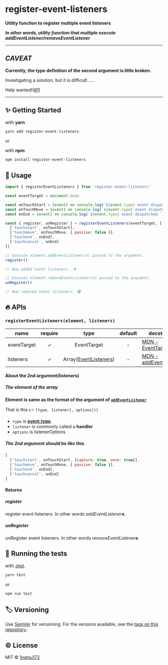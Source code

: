 # register-event-listeners

**Utility function to register multiple event listeners**

_**In other words, utility function that multiple execute addEventListener/removeEventListener**_

---

## _CAVEAT_

**Currently, the type definition of the second argument is little broken.**

Investigating a solution, but it is difficult……

Help wanted!([#1](https://github.com/1natsu172/register-event-listeners/issues/1))

---

## ✨ Getting Started

with **yarn**

```bash
yarn add register-event-listeners
```

or

with **npm**

```bash
npm install register-event-listeners
```

## 💁 Usage

```javascript
import { registerEventListeners } from 'register-event-listeners'

const eventTarget = document.body

const onTouchStart = (event) => console.log(`${event.type} event dispatched.`)
const onTouchMove = (event) => console.log(`${event.type} event dispatched.`)
const onEnd = (event) => console.log(`${event.type} event dispatched.`)

const { register, unRegister } = registerEventListeners(eventTarget, [
  ['touchstart', onTouchStart],
  ['touchmove', onTouchMove, { passive: false }],
  ['touchend', onEnd],
  ['touchcancel', onEnd]
])

// Execute element.addEventListener(s) passed to the argument.
register()

// Now added event listeners. 🔈

// Execute element.removeEventListener(s) passed to the argument.
unRegister()

// Now removed event listeners. 🔇
```

## 🔥 APIs

### `registerEventListeners(element, listeners)`

| name        | require |                                                   type                                                    | default | decstiption                                                                                             |
| ----------- | :-----: | :-------------------------------------------------------------------------------------------------------: | :-----: | ------------------------------------------------------------------------------------------------------- |
| eventTarget |    ✓    |                                                EventTarget                                                |    -    | [MDN - EventTarget](https://developer.mozilla.org/en-US/docs/Web/API/EventTarget)                       |
| listeners   |    ✓    | Array([EventListeners](https://1natsu172.github.io/register-event-listeners/globals.html#eventlisteners)) |    -    | [MDN - addEventListener](https://developer.mozilla.org/en-US/docs/Web/API/EventTarget/addEventListener) |

#### About the 2nd argument(listeners)


##### The element of the array

**Element is same as the format of the argument of [`addEventListener`](https://developer.mozilla.org/ja/docs/Web/API/EventTarget/addEventListener)**

That is this 👉 `[type, listener[, options])]`

* `type` is **[event.type](https://developer.mozilla.org/ja/docs/Web/API/Event/type).**
* `listener` is commonly called a **handler**
* `options` is listenerOptions

##### The 2nd argument should be like this.

```javascript
[
  ['touchstart', onTouchStart, {capture: true, once: true}],
  ['touchmove', onTouchMove, { passive: false }],
  ['touchend', onEnd],
  ['touchcancel', onEnd]
]
```

#### Returns

##### register

register event listeners. In other words _addEventListener**s**_.

##### unRegister

unRegister event listeners. In other words _removeEventListener**s**_.


## 💚 Running the tests

with [Jest](https://jestjs.io/).

```bash
yarn test
```
or

```bash
npm run test
```

<!-- 
## Contributing

Please read [CONTRIBUTING.md](https://gist.github.com/PurpleBooth/b24679402957c63ec426) for details on our code of conduct, and the process for submitting pull requests to us. -->

## 🏷 Versioning

Use [SemVer](http://semver.org/) for versioning. For the versions available, see the [tags on this repository](https://github.com/1natsu172/handy-media-query/tags). 

## ©️ License

MIT © [1natsu172](https://github.com/1natsu172)
